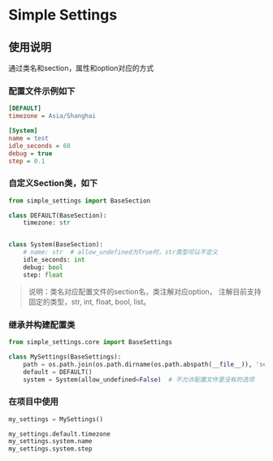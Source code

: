# Simple Settings

## 使用说明
通过类名和section，属性和option对应的方式

### 配置文件示例如下
```ini
[DEFAULT]
timezone = Asia/Shanghai

[System]
name = test
idle_seconds = 60
debug = true
step = 0.1
```

### 自定义Section类，如下
```python
from simple_settings import BaseSection

class DEFAULT(BaseSection):
    timezone: str


class System(BaseSection):
    # name: str  # allow_undefined为True时，str类型可以不定义
    idle_seconds: int
    debug: bool
    step: float
```

> 说明：类名对应配置文件的section名，类注解对应option， 
> 注解目前支持固定的类型，str, int, float, bool, list。

### 继承并构建配置类
```python
from simple_settings.core import BaseSettings

class MySettings(BaseSettings):
    path = os.path.join(os.path.dirname(os.path.abspath(__file__)), 'settings_sample.ini')
    default = DEFAULT()
    system = System(allow_undefined=False)  # 不允许配置文件里没有的选项
```

### 在项目中使用
```python
my_settings = MySettings()

my_settings.default.timezone
my_settings.system.name
my_settings.system.step
```
